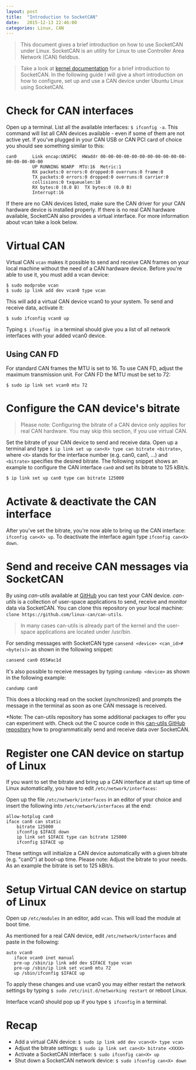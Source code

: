 ```yaml
---
layout: post
title:  "Introduction to SocketCAN"
date:   2015-12-13 22:46:00
categories: Linux, CAN
---
```


> This document gives a brief introduction on how to use SocketCAN under Linux. SocketCAN is an utility for Linux to use Controller Area Network (CAN) fieldbus.

> Take a look at [kernel documentation](https://www.kernel.org/doc/Documentation/networking/can.txt) for a brief introduction to SocketCAN. In the following guide I will give a short introduction on how to configure, set up and use a CAN device under Ubuntu Linux using SocketCAN.

# Check for CAN interfaces

Open up a terminal. List all the available interfaces: `$ ifconfig -a`. This command will list all CAN devices available - even if some of them are not active yet. If you've plugged in your CAN USB or CAN PCI card of choice you should see something similar to this:

```
can0      Link encap:UNSPEC  HWaddr 00-00-00-00-00-00-00-00-00-00-00-00-00-00-00-00  
          UP RUNNING NOARP  MTU:16  Metric:1
          RX packets:0 errors:0 dropped:0 overruns:0 frame:0
          TX packets:0 errors:0 dropped:0 overruns:0 carrier:0
          collisions:0 txqueuelen:10
          RX bytes:0 (0.0 B)  TX bytes:0 (0.0 B)
          Interrupt:16
```

If there are no CAN devices listed, make sure the CAN driver for your CAN hardware device is installed properly. If there is no real CAN hardware available, SocketCAN also provides a virtual interface. For more information about vcan take a look below.

# Virtual CAN

Virtual CAN `vcan` makes it possible to send and receive CAN frames on your local machine without the need of a CAN hardware device. Before you're able to use it, you must add a vcan device:

```
$ sudo modprobe vcan
$ sudo ip link add dev vcan0 type vcan
```

This will add a virtual CAN device vcan0 to your system. To send and receive data, activate it:

```
$ sudo ifconfig vcan0 up
```

Typing `$ ifconfig ` in a terminal should give you a list of all network interfaces with your added vcan0 device.

## Using CAN FD

For standard CAN frames the MTU is set to 16.
To use CAN FD, adjust the maximum transmission unit. For CAN FD the MTU must be set to 72:

```
$ sudo ip link set vcan0 mtu 72
```

# Configure the CAN device's bitrate

> Please note: Configuring the bitrate of a CAN device only applies for real CAN hardware. You may skip this section, if you use virtual CAN.

Set the bitrate of your CAN device to send and receive data. Open up a terminal and type `$ ip link set up can<X> type can bitrate <bitrate>`, where `<X>` stands for the interface number (e.g. can0, can1, ...) and `<bitrate>` specifies the desired bitrate. The following snippet shows an example to configure the CAN interface `can0` and set its bitrate to 125 kBit/s.

```bash
$ ip link set up can0 type can bitrate 125000
```

# Activate & deactivate the CAN interface

After you've set the bitrate, you're now able to bring up the CAN interface: `ifconfig can<X> up`. To deactivate the interface again type `ifconfig can<X> down`.

# Send and receive CAN messages via SocketCAN
By using *can-utils* available at [GitHub](https://github.com/linux-can/can-utils) you can test your CAN device. *can-utils* is a collection of user-space applications to send, receive and monitor data via SocketCAN. You can clone this repository on your local machine: `clone https://github.com/linux-can/can-utils`.

> In many cases can-utils is already part of the kernel and the user-space applications are located under /usr/bin.

For sending messages with SocketCAN type `cansend <device> <can_id>#<byte(s)>` as shown in the following snippet:

```bash
cansend can0 055#ac1d
```

It's also possible to receive messages by typing `candump <device>` as shown in the following example:

```bash
candump can0
```

This does a blocking read on the socket (synchronized) and prompts the message in the terminal as soon as one CAN message is received.

*Note: The can-utils repository has some additional packages to offer you can experiment with. Check out the C source code in this [can-utils GitHub repository](https://github.com/linux-can/can-utils) how to programmatically send and receive data over SocketCAN.

# Register one CAN device on startup of Linux

If you want to set the bitrate and bring up a CAN interface at start up time of Linux automatically, you have to edit `/etc/network/interfaces`:

Open up the file `/etc/network/interfaces` in an editor of your choice and insert the following into `/etc/network/interfaces` at the end:

```
allow-hotplug can0
iface can0 can static
    bitrate 125000
    ifconfig $IFACE down
    ip link set $IFACE type can bitrate 125000
    ifconfig $IFACE up
```

These settings will initialize a CAN device automatically with a given bitrate (e.g. "can0") at boot-up time. Please note: Adjust the bitrate to your needs. As an example the bitrate is set to 125 kBit/s.

# Setup Virtual CAN device on startup of Linux

Open up `/etc/modules` in an editor, add `vcan`. This will load the module at boot time.

As mentioned for a real CAN device, edit `/etc/network/interfaces` and paste in the following:

```
auto vcan0
   iface vcan0 inet manual
   pre-up /sbin/ip link add dev $IFACE type vcan
   pre-up /sbin/ip link set vcan0 mtu 72
   up /sbin/ifconfig $IFACE up
```

To apply these changes and use vcan0 you may either restart the network settings by typing `$ sudo /etc/init.d/networking restart` or reboot Linux.

Interface vcan0 should pop up if you type `$ ifconfig` in a terminal.

# Recap

* Add a virtual CAN device: `$ sudo ip link add dev vcan<X> type vcan`
* Adjust the bitrate settings: `$ sudo ip link set can<X> bitrate <XXXX>`
* Activate a SocketCAN interface: `$ sudo ifconfig can<X> up`
* Shut down a SocketCAN network device: `$ sudo ifconfig can<X> down`
